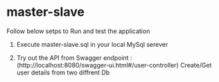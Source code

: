 # master-slave

Follow below setps to Run and test the application

1. Execute master-slave.sql in your local MySql serever 

2. Try out the API from Swagger endpoint : (http://localhost:8080/swagger-ui.html#/user-controller)
Create/Get user details from two diffrent Db
